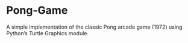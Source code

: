 # Pong-Game
A simple implementation of the classic Pong arcade game (1972) using Python’s Turtle Graphics module.
